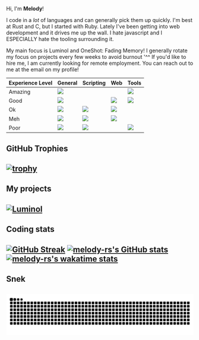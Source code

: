 Hi, I'm **Melody**!

I code in a *lot* of languages and can generally pick them up quickly. I'm best at Rust and C, but I started with Ruby. 
Lately I've been getting into web development and it drives me up the wall. I hate javascript and I ESPECIALLY hate the tooling surrounding it.

My main focus is Luminol and OneShot: Fading Memory! I generally rotate my focus on projects every few weeks to avoid burnout '^^
If you'd like to hire me, I am currently looking for remote employment. You can reach out to me at the email on my profile!

|Experience Level|General|Scripting|Web|Tools|
|-|--|--|--|--|
|Amazing|<img width=32px src="https://raw.githubusercontent.com/melody-rs/melody-rs/refs/heads/main/icons/rust.svg">|||<img width=32px src="https://raw.githubusercontent.com/melody-rs/melody-rs/refs/heads/main/icons/toml.svg">|
|Good|<img width=32px src="https://raw.githubusercontent.com/melody-rs/melody-rs/refs/heads/main/icons/c.svg">||<img width=32px src="https://raw.githubusercontent.com/melody-rs/melody-rs/refs/heads/main/icons/javascript.svg">|<img width=32px src="https://raw.githubusercontent.com/melody-rs/melody-rs/refs/heads/main/icons/cmake.svg">|
|Ok|<img width=32px src="https://raw.githubusercontent.com/melody-rs/melody-rs/refs/heads/main/icons/cplusplus.svg">|<img width=32px src="https://raw.githubusercontent.com/melody-rs/melody-rs/refs/heads/main/icons/ruby.svg">|<img width=32px src="https://raw.githubusercontent.com/melody-rs/melody-rs/refs/heads/main/icons/html5.svg">||
|Meh|<img width=32px src="https://raw.githubusercontent.com/melody-rs/melody-rs/refs/heads/main/icons/dotnet.svg">|<img width=32px src="https://raw.githubusercontent.com/melody-rs/melody-rs/refs/heads/main/icons/python.svg">|<img width=32px src="https://raw.githubusercontent.com/melody-rs/melody-rs/refs/heads/main/icons/css.svg">||
|Poor|<img width=32px src="https://raw.githubusercontent.com/melody-rs/melody-rs/refs/heads/main/icons/openjdk.svg">|<img width=32px src="https://raw.githubusercontent.com/melody-rs/melody-rs/refs/heads/main/icons/lua.svg">||<img width=32px src="https://raw.githubusercontent.com/melody-rs/melody-rs/refs/heads/main/icons/vite.svg">|


GitHub Trophies
---
[![trophy](https://github-profile-trophy.vercel.app/?username=melody-rs&theme=gitdimmed&column=-1)](https://github.com/ryo-ma/github-profile-trophy)
---

My projects
---
[![Luminol](https://github-readme-stats.vercel.app/api/pin/?username=Astrabit-ST&repo=Luminol&theme=dark)](https://github.com/Astrabit-ST/Luminol)
---

Coding stats
---
[![GitHub Streak](https://github-readme-streak-stats.herokuapp.com?user=melody-rs&date_format=M%20j%5B%2C%20Y%5D&theme=dark&count_private=true&include_all_commits=true)](https://github.com/melody-rs)
[![melody-rs's GitHub stats](https://github-readme-stats.anuraghazra1.vercel.app/api?username=melody-rs&count_private=true&include_all_commits=true&show_icons=true&theme=dark)](https://github.com/melody-rs)
[![melody-rs's wakatime stats](https://github-readme-stats.vercel.app/api/wakatime?username=melody_rs&theme=dark&layout=compact&langs_count=10)](https://github.com/anuraghazra/github-readme-stats)
---

Snek
---
![snek gif](https://github.com/melody-rs/melody-rs/blob/output/github-snake-dark.svg)
---
